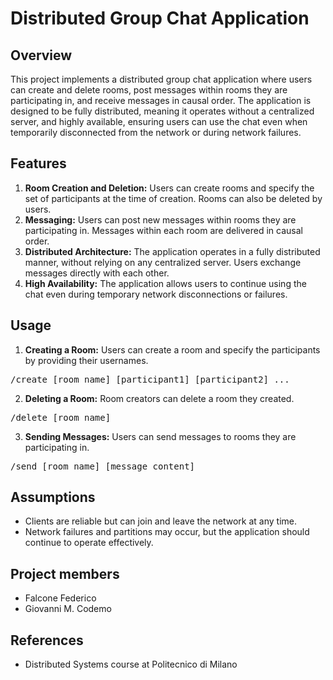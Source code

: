 # Distributed Group Chat Application

## Overview
This project implements a distributed group chat application where users can create and delete rooms, post messages within rooms they are participating in, and receive messages in causal order. The application is designed to be fully distributed, meaning it operates without a centralized server, and highly available, ensuring users can use the chat even when temporarily disconnected from the network or during network failures.

## Features
1. **Room Creation and Deletion:** Users can create rooms and specify the set of participants at the time of creation. Rooms can also be deleted by users.
2. **Messaging:** Users can post new messages within rooms they are participating in. Messages within each room are delivered in causal order.
3. **Distributed Architecture:** The application operates in a fully distributed manner, without relying on any centralized server. Users exchange messages directly with each other.
4. **High Availability:** The application allows users to continue using the chat even during temporary network disconnections or failures.

## Usage
1. **Creating a Room:** Users can create a room and specify the participants by providing their usernames.  
<pre>/create [room_name] [participant1] [participant2] ...</pre>

2. **Deleting a Room:** Room creators can delete a room they created.
<pre>/delete [room_name]</pre>

3. **Sending Messages:** Users can send messages to rooms they are participating in.
<pre>/send [room_name] [message_content]</pre>

## Assumptions
- Clients are reliable but can join and leave the network at any time.
- Network failures and partitions may occur, but the application should continue to operate effectively.

## Project members
- Falcone Federico
- Giovanni M. Codemo

## References
- Distributed Systems course at Politecnico di Milano
